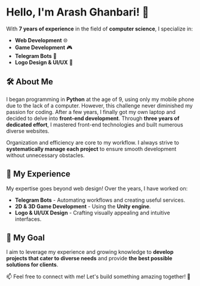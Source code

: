 # Hello, I'm Arash Ghanbari! 👋

With **7 years of experience** in the field of **computer science**, I specialize in:
- **Web Development** 🌐
- **Game Development** 🎮
- **Telegram Bots** 🤖
- **Logo Design & UI/UX** 🎨

## 🛠 About Me
I began programming in **Python** at the age of 9, using only my mobile phone due to the lack of a computer. However, this challenge never diminished my passion for coding. After a few years, I finally got my own laptop and decided to delve into **front-end development**. Through **three years of dedicated effort**, I mastered front-end technologies and built numerous diverse websites.

Organization and efficiency are core to my workflow. I always strive to **systematically manage each project** to ensure smooth development without unnecessary obstacles.

## 🚀 My Experience
My expertise goes beyond web design! Over the years, I have worked on:
- **Telegram Bots** - Automating workflows and creating useful services.
- **2D & 3D Game Development** - Using the **Unity engine**.
- **Logo & UI/UX Design** - Crafting visually appealing and intuitive interfaces.

## 🎯 My Goal
I aim to leverage my experience and growing knowledge to **develop projects that cater to diverse needs** and provide **the best possible solutions for clients**.

📫 Feel free to connect with me!
Let's build something amazing together! 🚀

